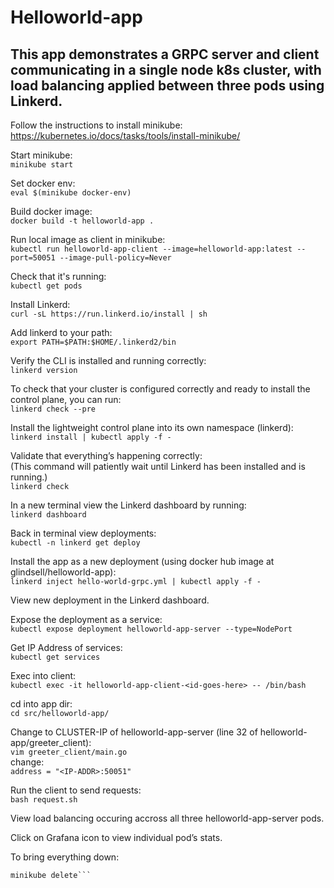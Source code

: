 # Helloworld-app  
## This app demonstrates a GRPC server and client communicating in a single node k8s cluster, with load balancing applied between three pods using Linkerd.

Follow the instructions to install minikube:  
https://kubernetes.io/docs/tasks/tools/install-minikube/

Start minikube:  
```minikube start```

Set docker env:  
```eval $(minikube docker-env)```

Build docker image:  
```docker build -t helloworld-app .```

Run local image as client in minikube:  
```kubectl run helloworld-app-client --image=helloworld-app:latest --port=50051 --image-pull-policy=Never```

Check that it's running:  
```kubectl get pods```

Install Linkerd:  
```curl -sL https://run.linkerd.io/install | sh```

Add linkerd to your path:  
```export PATH=$PATH:$HOME/.linkerd2/bin```

Verify the CLI is installed and running correctly:  
```linkerd version```

To check that your cluster is configured correctly and ready to install the control plane, you can run:  
```linkerd check --pre```

Install the lightweight control plane into its own namespace (linkerd):  
```linkerd install | kubectl apply -f -```

Validate that everything’s happening correctly:  
(This command will patiently wait until Linkerd has been installed and is running.)  
```linkerd check```

In a new terminal view the Linkerd dashboard by running:  
```linkerd dashboard```

Back in terminal view deployments:  
```kubectl -n linkerd get deploy```

Install the app as a new deployment (using docker hub image at glindsell/helloworld-app):  
```linkerd inject hello-world-grpc.yml | kubectl apply -f -```

View new deployment in the Linkerd dashboard.  

Expose the deployment as a service:  
```kubectl expose deployment helloworld-app-server --type=NodePort```

Get IP Address of services:  
```kubectl get services```

Exec into client:  
```kubectl exec -it helloworld-app-client-<id-goes-here> -- /bin/bash```

cd into app dir:  
```cd src/helloworld-app/```

Change <IP-ADDR> to CLUSTER-IP of helloworld-app-server (line 32 of helloworld-app/greeter_client):  
```vim greeter_client/main.go```  
change:  
```address = "<IP-ADDR>:50051"```

Run the client to send requests:  
```bash request.sh```

View load balancing occuring accross all three helloworld-app-server pods.  

Click on Grafana icon to view individual pod’s stats.  

To bring everything down:  
```minikube stop
minikube delete```
